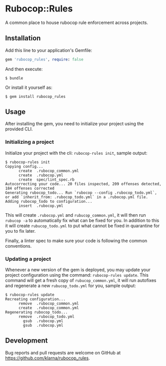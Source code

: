 # Rubocop::Rules

A common place to house rubocop rule enforcement across projects.

## Installation

Add this line to your application's Gemfile:

```ruby
gem 'rubocop_rules', require: false
```

And then execute:

    $ bundle

Or install it yourself as:

    $ gem install rubocop_rules

## Usage

After installing the gem, you need to initialize your project using the provided CLI.

### Initializing a project

Initialize your project with the cli: `rubocop-rules init`, sample output:

```shell
$ rubocop-rules init
Copying config...
      create  .rubocop_common.yml
      create  .rubocop.yml
      create  spec/lint_spec.rb
Autocorrecting your code... 20 files inspected, 209 offenses detected, 184 offenses corrected
Generating rubocop_todo... Run `rubocop --config .rubocop_todo.yml`, or add `inherit_from: .rubocop_todo.yml` in a .rubocop.yml file.
Adding rubocop_todo to configuration...
      insert  .rubocop.yml
```

This will create `.rubocop.yml` and `rubucop_common.yml`, it will then run `rubucop -a` to automatically fix what can be fixed for you.
In addition to this it will create `rubucop_todo.yml` to put what cannot be fixed in quarantine for you to fix later.

Finally, a linter spec to make sure your code is following the common conventions.

### Updating a project

Whenever a new version of the gem is deployed, you may update your project configuration using the command: `rubocop-rules update`. This command will get a fresh copy of `rubucop_common.yml`, it will run autofixes and regenerate a new `rubucop_todo.yml` for you, sample output:

```shell
$ rubocop-rules update
Recreating configuration...
      remove  .rubocop_common.yml
      create  .rubocop_common.yml
Regenerating rubocop_todo...
      remove  .rubocop_todo.yml
        gsub  .rubocop.yml
        gsub  .rubocop.yml
```

## Development

Bug reports and pull requests are welcome on GitHub at https://github.com/klarna/rubocop_rules.
